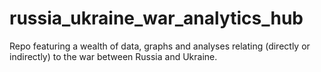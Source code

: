 # russia_ukraine_war_analytics_hub
Repo featuring a wealth of data, graphs and analyses relating (directly or indirectly) to the war between Russia and Ukraine.
